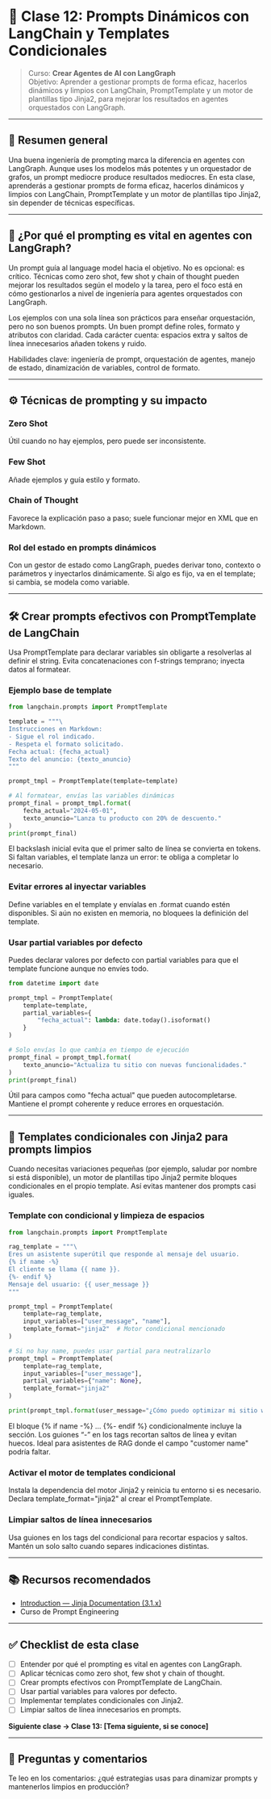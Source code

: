 # 🧠 Clase 12: Prompts Dinámicos con LangChain y Templates Condicionales

> Curso: **Crear Agentes de AI con LangGraph**  
> Objetivo: Aprender a gestionar prompts de forma eficaz, hacerlos dinámicos y limpios con LangChain, PromptTemplate y un motor de plantillas tipo Jinja2, para mejorar los resultados en agentes orquestados con LangGraph.

---

## 🎯 Resumen general

Una buena ingeniería de prompting marca la diferencia en agentes con LangGraph. Aunque uses los modelos más potentes y un orquestador de grafos, un prompt mediocre produce resultados mediocres. En esta clase, aprenderás a gestionar prompts de forma eficaz, hacerlos dinámicos y limpios con LangChain, PromptTemplate y un motor de plantillas tipo Jinja2, sin depender de técnicas específicas.

---

## 🤔 ¿Por qué el prompting es vital en agentes con LangGraph?

Un prompt guía al language model hacia el objetivo. No es opcional: es crítico. Técnicas como zero shot, few shot y chain of thought pueden mejorar los resultados según el modelo y la tarea, pero el foco está en cómo gestionarlos a nivel de ingeniería para agentes orquestados con LangGraph.

Los ejemplos con una sola línea son prácticos para enseñar orquestación, pero no son buenos prompts. Un buen prompt define roles, formato y atributos con claridad. Cada carácter cuenta: espacios extra y saltos de línea innecesarios añaden tokens y ruido.

Habilidades clave: ingeniería de prompt, orquestación de agentes, manejo de estado, dinamización de variables, control de formato.

---

## ⚙️ Técnicas de prompting y su impacto

### Zero Shot
Útil cuando no hay ejemplos, pero puede ser inconsistente.

### Few Shot
Añade ejemplos y guía estilo y formato.

### Chain of Thought
Favorece la explicación paso a paso; suele funcionar mejor en XML que en Markdown.

### Rol del estado en prompts dinámicos
Con un gestor de estado como LangGraph, puedes derivar tono, contexto o parámetros y inyectarlos dinámicamente. Si algo es fijo, va en el template; si cambia, se modela como variable.

---

## 🛠️ Crear prompts efectivos con PromptTemplate de LangChain

Usa PromptTemplate para declarar variables sin obligarte a resolverlas al definir el string. Evita concatenaciones con f-strings temprano; inyecta datos al formatear.

### Ejemplo base de template

```python
from langchain.prompts import PromptTemplate

template = """\
Instrucciones en Markdown:
- Sigue el rol indicado.
- Respeta el formato solicitado.
Fecha actual: {fecha_actual}
Texto del anuncio: {texto_anuncio}
"""

prompt_tmpl = PromptTemplate(template=template)

# Al formatear, envías las variables dinámicas
prompt_final = prompt_tmpl.format(
    fecha_actual="2024-05-01",
    texto_anuncio="Lanza tu producto con 20% de descuento."
)
print(prompt_final)
```

El backslash inicial evita que el primer salto de línea se convierta en tokens. Si faltan variables, el template lanza un error: te obliga a completar lo necesario.

### Evitar errores al inyectar variables
Define variables en el template y envíalas en .format cuando estén disponibles. Si aún no existen en memoria, no bloquees la definición del template.

### Usar partial variables por defecto
Puedes declarar valores por defecto con partial variables para que el template funcione aunque no envíes todo.

```python
from datetime import date

prompt_tmpl = PromptTemplate(
    template=template,
    partial_variables={
        "fecha_actual": lambda: date.today().isoformat()
    }
)

# Solo envías lo que cambia en tiempo de ejecución
prompt_final = prompt_tmpl.format(
    texto_anuncio="Actualiza tu sitio con nuevas funcionalidades."
)
print(prompt_final)
```

Útil para campos como "fecha actual" que pueden autocompletarse. Mantiene el prompt coherente y reduce errores en orquestación.

---

## 🔧 Templates condicionales con Jinja2 para prompts limpios

Cuando necesitas variaciones pequeñas (por ejemplo, saludar por nombre si está disponible), un motor de plantillas tipo Jinja2 permite bloques condicionales en el propio template. Así evitas mantener dos prompts casi iguales.

### Template con condicional y limpieza de espacios

```python
from langchain.prompts import PromptTemplate

rag_template = """\
Eres un asistente superútil que responde al mensaje del usuario.
{% if name -%}
El cliente se llama {{ name }}.
{%- endif %}
Mensaje del usuario: {{ user_message }}
"""

prompt_tmpl = PromptTemplate(
    template=rag_template,
    input_variables=["user_message", "name"],
    template_format="jinja2"  # Motor condicional mencionado
)

# Si no hay name, puedes usar partial para neutralizarlo
prompt_tmpl = PromptTemplate(
    template=rag_template,
    input_variables=["user_message"],
    partial_variables={"name": None},
    template_format="jinja2"
)

print(prompt_tmpl.format(user_message="¿Cómo puedo optimizar mi sitio web?"))
```

El bloque {% if name -%} … {%- endif %} condicionalmente incluye la sección. Los guiones “-” en los tags recortan saltos de línea y evitan huecos. Ideal para asistentes de RAG donde el campo "customer name" podría faltar.

### Activar el motor de templates condicional
Instala la dependencia del motor Jinja2 y reinicia tu entorno si es necesario. Declara template_format="jinja2" al crear el PromptTemplate.

### Limpiar saltos de línea innecesarios
Usa guiones en los tags del condicional para recortar espacios y saltos. Mantén un solo salto cuando separes indicaciones distintas.

---

## 📚 Recursos recomendados

- [Introduction — Jinja Documentation (3.1.x)](https://jinja.palletsprojects.com/en/3.1.x/intro/)
- Curso de Prompt Engineering

---

## ✅ Checklist de esta clase

- [ ] Entender por qué el prompting es vital en agentes con LangGraph.
- [ ] Aplicar técnicas como zero shot, few shot y chain of thought.
- [ ] Crear prompts efectivos con PromptTemplate de LangChain.
- [ ] Usar partial variables para valores por defecto.
- [ ] Implementar templates condicionales con Jinja2.
- [ ] Limpiar saltos de línea innecesarios en prompts.

**Siguiente clase → Clase 13: [Tema siguiente, si se conoce]**

---

## 💬 Preguntas y comentarios

Te leo en los comentarios: ¿qué estrategias usas para dinamizar prompts y mantenerlos limpios en producción?
